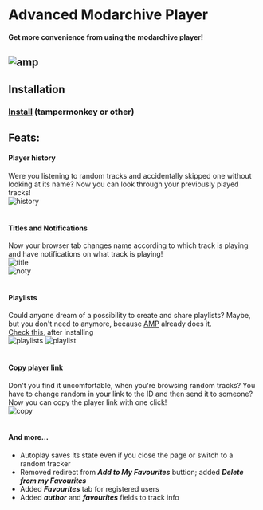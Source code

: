 # Advanced Modarchive Player
#### Get more convenience from using the modarchive player!
![amp](https://next.dmy.one/s/APHnZPpjzPAZSto/download?path=&files=preview.png)
---
## Installation
### [Install](https://devdmytro.github.io/advanced-modarchive-player/amp.user.js) (tampermonkey or other)
## Feats:
#### **Player history**
Were you listening to random tracks and accidentally skipped one without looking at its name? Now you can look through your previously played tracks!\
![history](https://next.dmy.one/s/APHnZPpjzPAZSto/download?path=&files=history.png)
<br><br>
#### **Titles and Notifications**
Now your browser tab changes name according to which track is playing and have notifications on what track is playing!\
![title](https://next.dmy.one/s/APHnZPpjzPAZSto/download?path=&files=title.png)\
![noty](https://next.dmy.one/s/APHnZPpjzPAZSto/download?path=&files=notify.png)
<br><br>
#### **Playlists**
Could anyone dream of a possibility to create and share playlists? Maybe, but you don't need to anymore, because [AMP](https://github.com/devdmytro/advanced-modarchive-player) already does it.\
[Check this](https://modarchive.org/index.php?request=view_player&query=193837&playlist=eyJpZCI6MTY0NDMzNzc3NjkzNCwibmFtZSI6IjUgZmF2IHRyYWNrZXJzIiwidGlkcyI6WzE5MzgzNyw1ODI0MCwxNDkyNTIsMTM3Nzk2LDYwMDM0XX0=), after installing\
![playlists](https://next.dmy.one/s/APHnZPpjzPAZSto/download?path=&files=playlists.png) ![playlist](https://next.dmy.one/s/APHnZPpjzPAZSto/download?path=&files=playlist.png)
<br><br>
#### **Copy player link**
Don't you find it uncomfortable, when you're browsing random tracks? You have to change random in your link to the ID and then send it to someone? Now you can copy the player link with one click!\
![copy](https://next.dmy.one/s/APHnZPpjzPAZSto/download?path=&files=copy.png)
<br><br>
#### **And more...**
- Autoplay saves its state even if you close the page or switch to a random tracker
- Removed redirect from ***Add to My Favourites*** buttion; added ***Delete from my Favourites***
- Added ***Favourites*** tab for registered users
- Added ***author*** and ***favourites*** fields to track info
